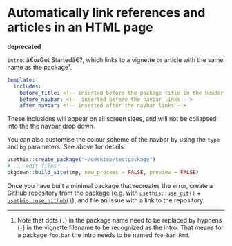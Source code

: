 # Automatically link references and articles in an HTML page

**deprecated**

`intro`: â€œGet Startedâ€?, which links to a vignette or article with
the same name as the package[¹](#fn1).

``` yaml
template:
  includes:
    before_title: <!-- inserted before the package title in the header ->
    before_navbar: <!-- inserted before the navbar links -->
    after_navbar: <!-- inserted after the navbar links -->
```

These inclusions will appear on all screen sizes, and will not be
collapsed into the the navbar drop down.

You can also customise the colour scheme of the navbar by using the
`type` and `bg` parameters. See above for details.

``` r
usethis::create_package("~/desktop/testpackage")
# ... edit files ...
pkgdown::build_site(tmp, new_process = FALSE, preview = FALSE)
```

Once you have built a minimal package that recreates the error, create a
GitHub repository from the package (e.g. with
[`usethis::use_git()`](https://usethis.r-lib.org/reference/use_git.html) +
[`usethis::use_github()`](https://usethis.r-lib.org/reference/use_github.html)),
and file an issue with a link to the repository.

------------------------------------------------------------------------

1.  Note that dots (`.`) in the package name need to be replaced by
    hyphens (`-`) in the vignette filename to be recognized as the
    intro. That means for a package `foo.bar` the intro needs to be
    named `foo-bar.Rmd`.
